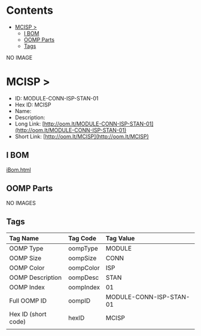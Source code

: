 



Contents
========

* [MCISP > ](#mcisp--)
	* [I BOM](#i-bom)
	* [OOMP Parts](#oomp-parts)
	* [Tags](#tags)
  
NO IMAGE  
# MCISP > 

- ID: MODULE-CONN-ISP-STAN-01
- Hex ID: MCISP
- Name: 
- Description: 
- Long Link: [http://oom.lt/MODULE-CONN-ISP-STAN-01](http://oom.lt/MODULE-CONN-ISP-STAN-01)
- Short Link: [http://oom.lt/MCISP](http://oom.lt/MCISP)

## I BOM
  
[iBom.html](https://htmlpreview.github.io/?https://github.com/oomlout/oomlout_OOMP_projects_V2/blob/main/MODULE/CONN/ISP/STAN/01/ibom.html)
## OOMP Parts
  
NO IMAGES  
## Tags
  

|Tag Name|Tag Code|Tag Value|
| :--- | :--- | :--- |
|OOMP Type|oompType|MODULE|
|OOMP Size|oompSize|CONN|
|OOMP Color|oompColor|ISP|
|OOMP Description|oompDesc|STAN|
|OOMP Index|oompIndex|01|
|Full OOMP ID|oompID|MODULE-CONN-ISP-STAN-01|
|Hex ID (short code)|hexID|MCISP|
||||
